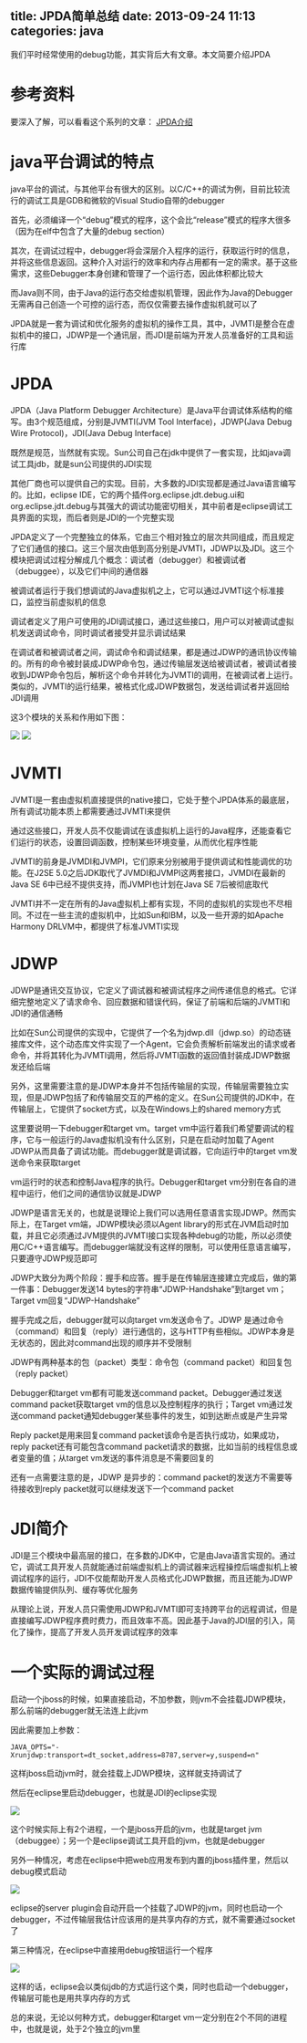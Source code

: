 title: JPDA简单总结
date: 2013-09-24 11:13
categories: java 
---
我们平时经常使用的debug功能，其实背后大有文章。本文简要介绍JPDA
<!--more-->

# 参考资料

要深入了解，可以看看这个系列的文章：
[JPDA介绍](http://www.ibm.com/developerworks/cn/views/java/libraryview.jsp?search_by=%E6%B7%B1%E5%85%A5+Java+%E8%B0%83%E8%AF%95%E4%BD%93%E7%B3%BB)
 
# java平台调试的特点 

java平台的调试，与其他平台有很大的区别。以C/C++的调试为例，目前比较流行的调试工具是GDB和微软的Visual Studio自带的debugger 

首先，必须编译一个“debug”模式的程序，这个会比“release”模式的程序大很多（因为在elf中包含了大量的debug section） 

其次，在调试过程中，debugger将会深层介入程序的运行，获取运行时的信息，并将这些信息返回。这种介入对运行的效率和内存占用都有一定的需求。基于这些需求，这些Debugger本身创建和管理了一个运行态，因此体积都比较大 

而Java则不同，由于Java的运行态交给虚拟机管理，因此作为Java的Debugger无需再自己创造一个可控的运行态，而仅仅需要去操作虚拟机就可以了 

JPDA就是一套为调试和优化服务的虚拟机的操作工具，其中，JVMTI是整合在虚拟机中的接口，JDWP是一个通讯层，而JDI是前端为开发人员准备好的工具和运行库 

# JPDA

JPDA（Java Platform Debugger Architecture）是Java平台调试体系结构的缩写。由3个规范组成，分别是JVMTI(JVM Tool Interface)，JDWP(Java Debug Wire Protocol)，JDI(Java Debug Interface) 

既然是规范，当然就有实现。Sun公司自己在jdk中提供了一套实现，比如java调试工具jdb，就是sun公司提供的JDI实现 

其他厂商也可以提供自己的实现。目前，大多数的JDI实现都是通过Java语言编写的。比如，eclipse IDE，它的两个插件org.eclipse.jdt.debug.ui和org.eclipse.jdt.debug与其强大的调试功能密切相关，其中前者是eclipse调试工具界面的实现，而后者则是JDI的一个完整实现 

JPDA定义了一个完整独立的体系，它由三个相对独立的层次共同组成，而且规定了它们通信的接口。这三个层次由低到高分别是JVMTI，JDWP以及JDI。这三个模块把调试过程分解成几个概念：调试者（debugger）和被调试者（debuggee），以及它们中间的通信器 

被调试者运行于我们想调试的Java虚拟机之上，它可以通过JVMTI这个标准接口，监控当前虚拟机的信息 

调试者定义了用户可使用的JDI调试接口，通过这些接口，用户可以对被调试虚拟机发送调试命令，同时调试者接受并显示调试结果 

在调试者和被调试者之间，调试命令和调试结果，都是通过JDWP的通讯协议传输的。所有的命令被封装成JDWP命令包，通过传输层发送给被调试者，被调试者接收到JDWP命令包后，解析这个命令并转化为JVMTI的调用，在被调试者上运行。类似的，JVMTI的运行结果，被格式化成JDWP数据包，发送给调试者并返回给JDI调用 

这3个模块的关系和作用如下图： 

![](http://dl.iteye.com/upload/attachment/0074/9379/c0ddd67f-5fb1-3bcb-9da1-ae09907c26cd.png)
![](http://dl.iteye.com/upload/attachment/0074/9377/098593d0-c4ad-3f5b-8fce-3c729c99a305.png)

# JVMTI 

JVMTI是一套由虚拟机直接提供的native接口，它处于整个JPDA体系的最底层，所有调试功能本质上都需要通过JVMTI来提供 

通过这些接口，开发人员不仅能调试在该虚拟机上运行的Java程序，还能查看它们运行的状态，设置回调函数，控制某些环境变量，从而优化程序性能 

JVMTI的前身是JVMDI和JVMPI，它们原来分别被用于提供调试和性能调优的功能。在J2SE 5.0之后JDK取代了JVMDI和JVMPI这两套接口，JVMDI在最新的Java SE 6中已经不提供支持，而JVMPI也计划在Java SE 7后被彻底取代 

JVMTI并不一定在所有的Java虚拟机上都有实现，不同的虚拟机的实现也不尽相同。不过在一些主流的虚拟机中，比如Sun和IBM，以及一些开源的如Apache Harmony DRLVM中，都提供了标准JVMTI实现 

# JDWP 

JDWP是通讯交互协议，它定义了调试器和被调试程序之间传递信息的格式。它详细完整地定义了请求命令、回应数据和错误代码，保证了前端和后端的JVMTI和JDI的通信通畅 

比如在Sun公司提供的实现中，它提供了一个名为jdwp.dll（jdwp.so）的动态链接库文件，这个动态库文件实现了一个Agent，它会负责解析前端发出的请求或者命令，并将其转化为JVMTI调用，然后将JVMTI函数的返回值封装成JDWP数据发还给后端 

另外，这里需要注意的是JDWP本身并不包括传输层的实现，传输层需要独立实现，但是JDWP包括了和传输层交互的严格的定义。在Sun公司提供的JDK中，在传输层上，它提供了socket方式，以及在Windows上的shared memory方式 

这里要说明一下debugger和target vm。target vm中运行着我们希望要调试的程序，它与一般运行的Java虚拟机没有什么区别，只是在启动时加载了Agent JDWP从而具备了调试功能。而debugger就是调试器，它向运行中的target vm发送命令来获取target 

vm运行时的状态和控制Java程序的执行。Debugger和target vm分别在各自的进程中运行，他们之间的通信协议就是JDWP 

JDWP是语言无关的，也就是说理论上我们可以选用任意语言实现JDWP。然而实际上，在Target vm端，JDWP模块必须以Agent library的形式在JVM启动时加载，并且它必须通过JVM提供的JVMTI接口实现各种debug的功能，所以必须使用C/C++语言编写。而debugger端就没有这样的限制，可以使用任意语言编写，只要遵守JDWP规范即可 

JDWP大致分为两个阶段：握手和应答。握手是在传输层连接建立完成后，做的第一件事：Debugger发送14 bytes的字符串“JDWP-Handshake”到target vm；Target vm回复“JDWP-Handshake” 

握手完成之后，debugger就可以向target vm发送命令了。JDWP 是通过命令（command）和回复（reply）进行通信的，这与HTTP有些相似。JDWP本身是无状态的，因此对command出现的顺序并不受限制 

JDWP有两种基本的包（packet）类型：命令包（command packet）和回复包（reply packet） 

Debugger和target vm都有可能发送command packet。Debugger通过发送command packet获取target vm的信息以及控制程序的执行；Target vm通过发送command packet通知debugger某些事件的发生，如到达断点或是产生异常 

Reply packet是用来回复command packet该命令是否执行成功，如果成功，reply packet还有可能包含command packet请求的数据，比如当前的线程信息或者变量的值；从target vm发送的事件消息是不需要回复的 

还有一点需要注意的是，JDWP 是异步的：command packet的发送方不需要等待接收到reply packet就可以继续发送下一个command packet 

# JDI简介 

JDI是三个模块中最高层的接口，在多数的JDK中，它是由Java语言实现的。通过它，调试工具开发人员就能通过前端虚拟机上的调试器来远程操控后端虚拟机上被调试程序的运行，JDI不仅能帮助开发人员格式化JDWP数据，而且还能为JDWP数据传输提供队列、缓存等优化服务 

从理论上说，开发人员只需使用JDWP和JVMTI即可支持跨平台的远程调试，但是直接编写JDWP程序费时费力，而且效率不高。因此基于Java的JDI层的引入，简化了操作，提高了开发人员开发调试程序的效率 

# 一个实际的调试过程 

启动一个jboss的时候，如果直接启动，不加参数，则jvm不会挂载JDWP模块，那么前端的debugger就无法连上此jvm 

因此需要加上参数： 
```
JAVA_OPTS="-Xrunjdwp:transport=dt_socket,address=8787,server=y,suspend=n"
```
 
这样jboss启动jvm时，就会挂载上JDWP模块，这样就支持调试了 

然后在eclipse里启动debugger，也就是JDI的eclipse实现 

![](http://dl.iteye.com/upload/attachment/0074/9415/037406e6-a208-347f-b88c-40363a951417.png)

这个时候实际上有2个进程，一个是jboss开启的jvm，也就是target jvm（debuggee）；另一个是eclipse调试工具开启的jvm，也就是debugger 

另外一种情况，考虑在eclipse中把web应用发布到内置的jboss插件里，然后以debug模式启动 

![](http://dl.iteye.com/upload/attachment/0074/9418/b4df12ed-561d-37d8-835e-e6553df726cd.png)

eclipse的server plugin会自动开启一个挂载了JDWP的jvm，同时也启动一个debugger，不过传输层我估计应该用的是共享内存的方式，就不需要通过socket了 

第三种情况，在eclipse中直接用debug按钮运行一个程序 

![](http://dl.iteye.com/upload/attachment/0074/9423/063210dd-3216-313c-a67f-0b44cb56d8a4.png)

这样的话，eclipse会以类似jdb的方式运行这个类，同时也启动一个debugger，传输层可能也是用共享内存的方式 

总的来说，无论以何种方式，debugger和target vm一定分别在2个不同的进程中，也就是说，处于2个独立的jvm里

